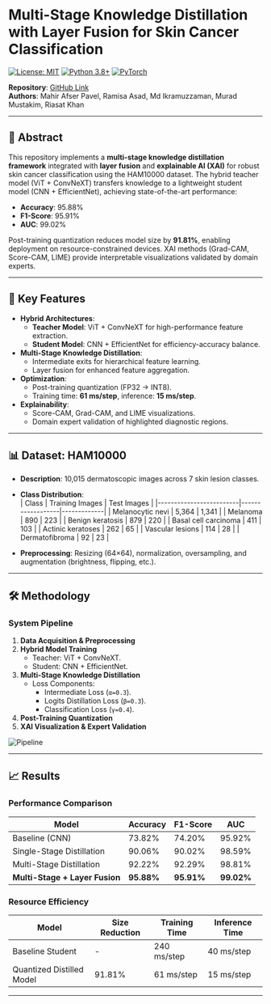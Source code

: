# Multi-Stage Knowledge Distillation with Layer Fusion for Skin Cancer Classification

[![License: MIT](https://img.shields.io/badge/License-MIT-blue.svg)](https://opensource.org/licenses/MIT)
[![Python 3.8+](https://img.shields.io/badge/Python-3.8%2B-green.svg)](https://www.python.org/)
[![PyTorch](https://img.shields.io/badge/PyTorch-2.0%2B-red.svg)](https://pytorch.org/)

**Repository**: [GitHub Link](https://github.com/codewith-pavel/Optimizations)  
**Authors**: Mahir Afser Pavel, Ramisa Asad, Md Ikramuzzaman, Murad Mustakim, Riasat Khan  

---

## 📌 Abstract
This repository implements a **multi-stage knowledge distillation framework** integrated with **layer fusion** and **explainable AI (XAI)** for robust skin cancer classification using the HAM10000 dataset. The hybrid teacher model (ViT + ConvNeXT) transfers knowledge to a lightweight student model (CNN + EfficientNet), achieving state-of-the-art performance:
- **Accuracy**: 95.88%
- **F1-Score**: 95.91%
- **AUC**: 99.02%

Post-training quantization reduces model size by **91.81%**, enabling deployment on resource-constrained devices. XAI methods (Grad-CAM, Score-CAM, LIME) provide interpretable visualizations validated by domain experts.

---

## 🚀 Key Features
- **Hybrid Architectures**:  
  - **Teacher Model**: ViT + ConvNeXT for high-performance feature extraction.  
  - **Student Model**: CNN + EfficientNet for efficiency-accuracy balance.  
- **Multi-Stage Knowledge Distillation**:  
  - Intermediate exits for hierarchical feature learning.  
  - Layer fusion for enhanced feature aggregation.  
- **Optimization**:  
  - Post-training quantization (FP32 → INT8).  
  - Training time: **61 ms/step**, inference: **15 ms/step**.  
- **Explainability**:  
  - Score-CAM, Grad-CAM, and LIME visualizations.  
  - Domain expert validation of highlighted diagnostic regions.  

---

## 📊 Dataset: HAM10000
- **Description**: 10,015 dermatoscopic images across 7 skin lesion classes.  
- **Class Distribution**:  
  | Class                   | Training Images | Test Images |
  |-------------------------|------------------|-------------|
  | Melanocytic nevi        | 5,364           | 1,341       |
  | Melanoma                | 890             | 223         |
  | Benign keratosis        | 879             | 220         |
  | Basal cell carcinoma    | 411             | 103         |
  | Actinic keratoses       | 262             | 65          |
  | Vascular lesions        | 114             | 28          |
  | Dermatofibroma          | 92              | 23          |

- **Preprocessing**: Resizing (64×64), normalization, oversampling, and augmentation (brightness, flipping, etc.).

---

## 🛠️ Methodology
### System Pipeline
1. **Data Acquisition & Preprocessing**  
2. **Hybrid Model Training**  
   - Teacher: ViT + ConvNeXT.  
   - Student: CNN + EfficientNet.  
3. **Multi-Stage Knowledge Distillation**  
   - Loss Components:  
     - Intermediate Loss (`α=0.3`).  
     - Logits Distillation Loss (`β=0.3`).  
     - Classification Loss (`γ=0.4`).  
4. **Post-Training Quantization**  
5. **XAI Visualization & Expert Validation**  

![Pipeline](https://via.placeholder.com/800x400.png?text=System+Architecture+Diagram)

---

## 📈 Results
### Performance Comparison
| Model                          | Accuracy | F1-Score | AUC   |
|--------------------------------|----------|----------|-------|
| Baseline (CNN)                 | 73.82%   | 74.20%   | 95.92%|
| Single-Stage Distillation      | 90.06%   | 90.02%   | 98.59%|
| Multi-Stage Distillation       | 92.22%   | 92.29%   | 98.81%|
| **Multi-Stage + Layer Fusion** | **95.88%** | **95.91%** | **99.02%** |

### Resource Efficiency
| Model                          | Size Reduction | Training Time | Inference Time |
|--------------------------------|----------------|---------------|----------------|
| Baseline Student               | -              | 240 ms/step   | 40 ms/step     |
| Quantized Distilled Model      | 91.81%         | 61 ms/step    | 15 ms/step     |

---
